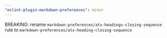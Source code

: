 ```yaml
---
"eslint-plugin-markdown-preferences": minor
---
```


BREAKING: rename `markdown-preferences/atx-headings-closing-sequence` rule to `markdown-preferences/atx-heading-closing-sequence`
